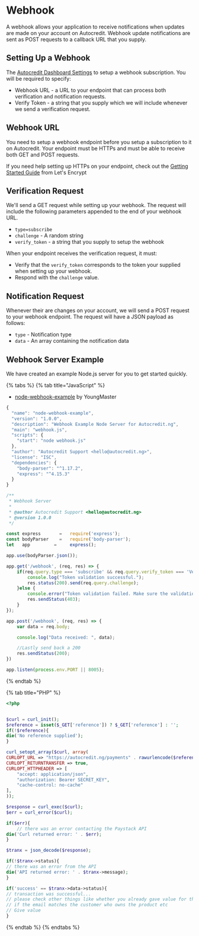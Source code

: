# Webhook

A webhook allows your application to receive notifications when updates are made on your account on Autocredit. Webhook update notifications are sent as POST requests to a callback URL that you supply.

## **Setting Up a Webhook**

The [Autocredit Dashboard Settings](https://dashboard.demo.autocredit.ng/settings/webhook) to setup a webhook subscription. You will be required to specify:

* Webhook URL - a URL to your endpoint that can process both verification and notification requests.
* Verify Token - a string that you supply which we will include whenever we send a verification request.

## **Webhook URL**

You need to setup a webhook endpoint before you setup a subscription to it on Autocredit. Your endpoint must be HTTPs and must be able to receive both GET and POST requests.

If you need help setting up HTTPs on your endpoint, check out the [Getting Started Guide](https://letsencrypt.org/getting-started/) from Let's Encrypt

## **Verification Request**

We'll send a GET request while setting up your webhook. The request will include the following parameters appended to the end of your webhook URL.

* `type=subscribe`
* `challenge` - A random string
* `verify_token` - a string that you supply to setup the webhook

When your endpoint receives the verification request, it must:

* Verify that the `verify_token` corresponds to the token your supplied when setting up your webhook.
* Respond with the `challenge` value.

## **Notification Request**

Whenever their are changes on your account, we will send a POST request to your webhook endpoint. The request will have a JSON payload as follows:

* `type` - Notification type
* `data` - An array containing the notification data

## **Webhook Server Example**

We have created an example Node.js server for you to get started quickly.

{% tabs %}
{% tab title="JavaScript" %}
* [node-webhook-example](https://github.com/AutoCredit/node-webhook-example) by YoungMaster

```javascript
{
  "name": "node-webhook-example",
  "version": "1.0.0",
  "description": "Webhook Example Node Server for Autocredit.ng",
  "main": "webhook.js",
  "scripts": {
    "start": "node webhook.js"
  },
  "author": "Autocredit Support <hello@autocredit.ng>",
  "license": "ISC",
  "dependencies": {
    "body-parser": "^1.17.2",
    "express": "^4.15.3"
  }
}
```

```javascript
/**
 * Webhook Server
 *
 * @author Autocredit Support <hello@autocredit.ng>
 * @version 1.0.0
 */

const express       =   require('express');
const bodyParser    =   require('body-parser');
let   app         =     express();

app.use(bodyParser.json());

app.get('/webhook', (req, res) => {
    if(req.query.type === 'subscribe' && req.query.verify_token === 'VerifyToken') {
        console.log("Token validation successful.");
        res.status(200).send(req.query.challenge);
    }else {
        console.error("Token validation failed. Make sure the validation tokens match.");
        res.sendStatus(403);  
    }
});

app.post('/webhook', (req, res) => {
    var data = req.body;

    console.log("Data received: ", data);

    //Lastly send back a 200
    res.sendStatus(200);
})

app.listen(process.env.PORT || 8005);
```
{% endtab %}

{% tab title="PHP" %}
```php
<?php


$curl = curl_init();
$reference = isset($_GET['reference']) ? $_GET['reference'] : '';
if(!$reference){
die('No reference supplied');
}

curl_setopt_array($curl, array(
CURLOPT_URL => "https://autocredit.ng/payments" . rawurlencode($reference),
CURLOPT_RETURNTRANSFER => true,
CURLOPT_HTTPHEADER => [
    "accept: application/json",
    "authorization: Bearer SECRET_KEY",
    "cache-control: no-cache"
],
));

$response = curl_exec($curl);
$err = curl_error($curl);

if($err){
    // there was an error contacting the Paystack API
die('Curl returned error: ' . $err);
}

$tranx = json_decode($response);

if(!$tranx->status){
// there was an error from the API
die('API returned error: ' . $tranx->message);
}

if('success' == $tranx->data->status){
// transaction was successful...
// please check other things like whether you already gave value for this ref
// if the email matches the customer who owns the product etc
// Give value
}
```
{% endtab %}
{% endtabs %}

